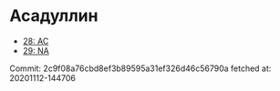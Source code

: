 # Асадуллин
- [28: AC](28.md)
- [29: NA](29.md)

Commit: 2c9f08a76cbd8ef3b89595a31ef326d46c56790a
 fetched at: 20201112-144706
